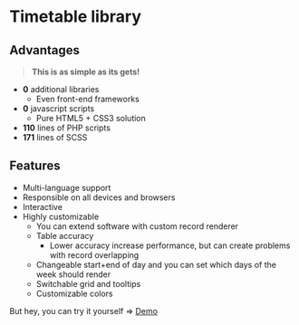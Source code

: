 # Timetable library
## Advantages
> **This is as simple as its gets!**
  * **0** additional libraries
    * Even front-end frameworks
  * **0** javascript scripts 
    * Pure HTML5 + CSS3 solution
  * **110** lines of PHP scripts
  * **171** lines of SCSS
  
## Features
  * Multi-language support
  * Responsible on all devices and browsers
  * Interactive
  * Highly customizable
    * You can extend software with custom record renderer
    * Table accuracy
      * Lower accuracy increase performance, but can create problems with record overlapping
    * Changeable start+end of day and you can set which days of the week should render
    * Switchable grid and tooltips
    * Customizable colors
      
But hey, you can try it yourself => [Demo](Demo.md)   
      
  